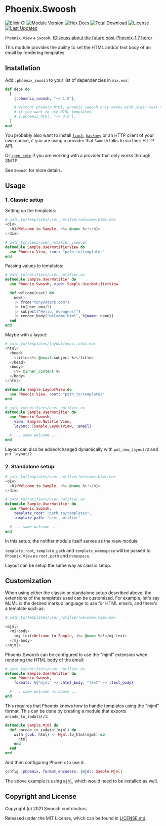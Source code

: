 # Phoenix.Swoosh

[![Elixir CI](https://github.com/swoosh/phoenix_swoosh/actions/workflows/elixir.yml/badge.svg)](https://github.com/swoosh/phoenix_swoosh/actions/workflows/elixir.yml)
[![Module Version](https://img.shields.io/hexpm/v/phoenix_swoosh.svg)](https://hex.pm/packages/phoenix_swoosh)
[![Hex Docs](https://img.shields.io/badge/hex-docs-lightgreen.svg)](https://hexdocs.pm/phoenix_swoosh/)
[![Total Download](https://img.shields.io/hexpm/dt/phoenix_swoosh.svg)](https://hex.pm/packages/phoenix_swoosh)
[![License](https://img.shields.io/hexpm/l/phoenix_swoosh.svg)](https://github.com/swoosh/phoenix_swoosh/blob/master/LICENSE)
[![Last Updated](https://img.shields.io/github/last-commit/swoosh/phoenix_swoosh.svg)](https://github.com/swoosh/phoenix_swoosh/commits/master)

`Phoenix.View` + `Swoosh`. ([Discuss about the future post-Phoenix-1.7 here](https://github.com/swoosh/phoenix_swoosh/issues/287))

This module provides the ability to set the HTML and/or text body of an email by rendering templates.

## Installation

Add `:phoenix_swoosh` to your list of dependencies in `mix.exs`:

```elixir
def deps do
  [
    {:phoenix_swoosh, "~> 1.0"},

    # without phoenix_html, phoenix_swoosh only works with plain text templates
    # if you want to use HTML templates
    # {:phoenix_html, "~> 3.0"},
  ]
end
```

You probably also want to install [`finch`](https://hex.pm/packages/finch),
[`hackney`](https://hex.pm/packages/hackney) or an HTTP client of your own choice,
if you are using a provider that `Swoosh` talks to via their HTTP API.

Or [`:gen_smtp`](https://hex.pm/packages/gen_smtp) if you are working with a provider
that only works through SMTP.

See `Swoosh` for more details.

## Usage

### 1. Classic setup

Setting up the templates:

```eex
# path_to/templates/user_notifier/welcome.html.eex
<div>
  <h1>Welcome to Sample, <%= @name %>!</h1>
</div>
```

```elixir
# path_to/views/user_notifier_view.ex
defmodule Sample.UserNotifierView do
  use Phoenix.View, root: "path_to/templates"
end
```

Passing values to templates:

```elixir
# path_to/notifiers/user_notifier.ex
defmodule Sample.UserNotifier do
  use Phoenix.Swoosh, view: Sample.UserNotifierView

  def welcome(user) do
    new()
    |> from("tony@stark.com")
    |> to(user.email)
    |> subject("Hello, Avengers!")
    |> render_body("welcome.html", %{name: name})
  end
end
```

Maybe with a layout:

```eex
# path_to/templates/layout/email.html.eex
<html>
  <head>
    <title><%= @email.subject %></title>
  </head>
  <body>
    <%= @inner_content %>
  </body>
</html>
```

```elixir
defmodule Sample.LayoutView do
  use Phoenix.View, root: "path_to/templates"
end
```

```elixir
# path_to/notifiers/user_notifier.ex
defmodule Sample.UserNotifier do
  use Phoenix.Swoosh,
    view: Sample.NotifierView,
    layout: {Sample.LayoutView, :email}

  # ... same welcome ...
end
```

Layout can also be added/changed dynamically with `put_new_layout/2` and `put_layout/2`

### 2. Standalone setup

```eex
# path_to/templates/user_notifier/welcome.html.eex
<div>
  <h1>Welcome to Sample, <%= @name %>!</h1>
</div>
```

```elixir
# path_to/notifiers/user_notifier.ex
defmodule Sample.UserNotifier do
  use Phoenix.Swoosh,
    template_root: "path_to/templates",
    template_path: "user_notifier"

  # ... same welcome ...
end
```

In this setup, the notifier module itself serves as the view module

`template_root`, `template_path` and `template_namespace`
will be passed to `Phoenix.View` as `root`, `path` and `namespace`.

Layout can be setup the same way as classic setup.

## Customization

When using either the classic or standalone setup described above, the
extensions of the templates used can be customized. For example, let's say
MJML is the desired markup language to use for HTML emails, and there's a
template such as:

```eex
# path_to/templates/user_notifier/welcome.mjml.eex

<mjml>
  <mj-body>
    <mj-text>Welcome to Sample, <%= @name %>!</mj-text>
  </mj-body>
</mjml>
```

Phoenix.Swoosh can be configured to use the "mjml" extension when rendering the
HTML body of the email:

```elixir
# path_to/notifiers/user_notifier.ex
defmodule Sample.UserNotifier do
  use Phoenix.Swoosh,
    formats: %{"mjml" => :html_body, "text" => :text_body}

  # ... same welcome as above ...
end
```

This requires that Phoenix knows how to handle templates using the "mjml"
format. This can be done by creating a module that exports
`encode_to_iodata!/1`:

```elixir
defmodule Sample.Mjml do
  def encode_to_iodata!(mjml) do
    with {:ok, html} <- Mjml.to_html(mjml) do
      html
    end
  end
end
```

And then configuring Phoenix to use it:

```elixir
config :phoenix, format_encoders: [mjml: Sample.Mjml]
```

The above example is using [`mjml`](https://hex.pm/packages/mjml), which would
need to be installed as well.

## Copyright and License

Copyright (c) 2021 Swoosh contributors

Released under the MIT License, which can be found in [LICENSE.md](./LICENSE.md).
